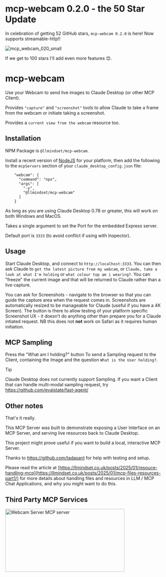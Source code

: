 # mcp-webcam 0.2.0 - the 50 Star Update

In celebration of getting 52 GitHub stars, `mcp-webcam 0.2.0` is here! Now supports streamable-http!!

![mcp_webcam_020_small](https://github.com/user-attachments/assets/515d25b2-0f95-40e0-88e8-07ba9fb2c5ff)

If we get to 100 stars I'll add even more features 😊.


# mcp-webcam

Use your Webcam to send live images to Claude Desktop (or other MCP Client).  

Provides `"capture"` and `"screenshot"` tools to allow Claude to take a frame from the webcam or initiate taking a screenshot.

Provides a `current view from the webcam` resource too.


## Installation

NPM Package is `@llmindset/mcp-webcam`.

Install a recent version of [NodeJS](https://nodejs.org/en/download) for your platform, then add the following to the `mcpServers` section of your `claude_desktop_config.json` file:

```
    "webcam": {
      "command": "npx",
      "args": [
        "-y",
        "@llmindset/mcp-webcam"
      ]
    }
```

As long as you are using Claude Desktop 0.78 or greater, this will work on both Windows and MacOS.

Takes a single argument to set the Port for the embedded Express server. 

Default port is `3333` (to avoid conflict if using with Inspector).

## Usage

Start Claude Desktop, and connect to `http://localhost:3333`. You can then ask Claude to `get the latest picture from my webcam`, or `Claude, take a look at what I'm holding` or `what colour top am i wearing?`. You can "freeze" the current image and that will be returned to Claude rather than a live capture. 

You can ask for Screenshots - navigate to the browser so that you can guide the capture area when the request comes in. Screenshots are automatically resized to be manageable for Claude (useful if you have a 4K Screen). The button is there to allow testing of your platform specific Screenshot UX - it doesn't do anything other than prepare you for a Claude intiated request. NB this does not **not** work on Safari as it requires human initiation.

## MCP Sampling

Press the "What am I holding?" button To send a Sampling request to the Client, containing the Image and the question `What is the User holding?`.

> [!TIP]
> Claude Desktop does not currently support Sampling. If you want a Client that can handle multi-modal sampling request, try https://github.com/evalstate/fast-agent/

## Other notes

That's it really. 

This MCP Server was built to demonstrate exposing a User Interface on an MCP Server, and serving live resources back to Claude Desktop.

This project might prove useful if you want to build a local, interactive MCP Server.

Thanks to  https://github.com/tadasant for help with testing and setup. 

Please read the article at [https://llmindset.co.uk/posts/2025/01/resouce-handling-mcp](https://llmindset.co.uk/posts/2025/01/mcp-files-resources-part1/) for more details about handling files and resources in LLM / MCP Chat Applications, and why you might want to do this.

## Third Party MCP Services

<a href="https://glama.ai/mcp/servers/plbefh6h9w"><img width="380" height="200" src="https://glama.ai/mcp/servers/plbefh6h9w/badge" alt="Webcam Server MCP server" /></a>
